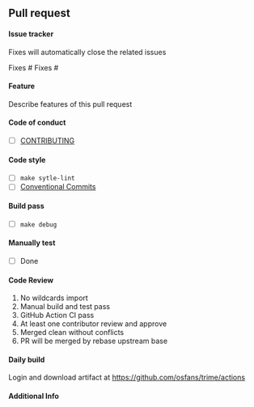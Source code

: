 ## Pull request

#### Issue tracker
Fixes will automatically close the related issues
<!-- Each issue should be on it's own line -->
Fixes #
Fixes #

#### Feature
Describe features of this pull request

#### Code of conduct
- [ ] [CONTRIBUTING](CONTRIBUTING.md)

#### Code style
- [ ] `make sytle-lint`
- [ ] [Conventional Commits](https://www.conventionalcommits.org/)

#### Build pass
- [ ] `make debug`

#### Manually test
- [ ] Done

#### Code Review
1. No wildcards import
2. Manual build and test pass
3. GitHub Action CI pass
4. At least one contributor review and approve
5. Merged clean without conflicts
6. PR will be merged by rebase upstream base

#### Daily build
Login and download artifact at https://github.com/osfans/trime/actions

#### Additional Info

